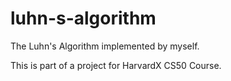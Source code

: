 # luhn-s-algorithm
The Luhn's Algorithm implemented by myself.

This is part of a project for HarvardX CS50 Course.
